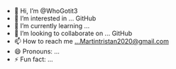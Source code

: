 - 👋 Hi, I’m @WhoGotit3
- 👀 I’m interested in ... GitHub 
- 🌱 I’m currently learning ...
- 💞️ I’m looking to collaborate on ... GitHub 
- 📫 How to reach me ...Martintristan2020@gmail.com
- 😄 Pronouns: ...
- ⚡ Fun fact: ...

<!---
WhoGotit3/WhoGotit3 is a ✨ special ✨ repository because its `README.md` (this file) appears on your GitHub profile.
You can click the Preview link to take a look at your changes.
--->
